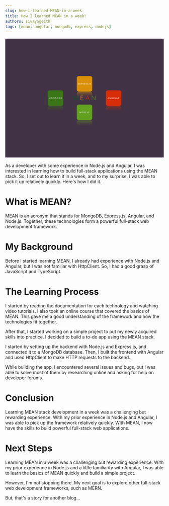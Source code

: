 ```yaml
---
slug: how-i-learned-MEAN-in-a-week
title: How I learned MEAN in a week!
authors: sivayogeith
tags: [mean, angular, mongodb, express, nodejs]
---
```


![MEAN Stack](./blog-images/mean-stack.jpeg)

As a developer with some experience in Node.js and Angular, I was interested in learning how to build full-stack applications using the MEAN stack. So, I set out to learn it in a week, and to my surprise, I was able to pick it up relatively quickly. Here's how I did it.

# What is MEAN?

MEAN is an acronym that stands for MongoDB, Express.js, Angular, and Node.js. Together, these technologies form a powerful full-stack web development framework.

# My Background

Before I started learning MEAN, I already had experience with Node.js and Angular, but I was not familiar with HttpClient. So, I had a good grasp of JavaScript and TypeScript.

# The Learning Process

I started by reading the documentation for each technology and watching video tutorials. I also took an online course that covered the basics of MEAN. This gave me a good understanding of the framework and how the technologies fit together.

After that, I started working on a simple project to put my newly acquired skills into practice. I decided to build a to-do app using the MEAN stack.

I started by setting up the backend with Node.js and Express.js, and connected it to a MongoDB database. Then, I built the frontend with Angular and used HttpClient to make HTTP requests to the backend.

While building the app, I encountered several issues and bugs, but I was able to solve most of them by researching online and asking for help on developer forums.

# Conclusion

Learning MEAN stack development in a week was a challenging but rewarding experience. With my prior experience in Node.js and Angular, I was able to pick up the framework relatively quickly. With MEAN, I now have the skills to build powerful full-stack web applications.

# Next Steps

Learning MEAN in a week was a challenging but rewarding experience. With my prior experience in Node.js and a little familiarity with Angular, I was able to learn the basics of MEAN quickly and build a simple project.

However, I'm not stopping there. My next goal is to explore other full-stack web development frameworks, such as MERN.

But, that's a story for another blog...
